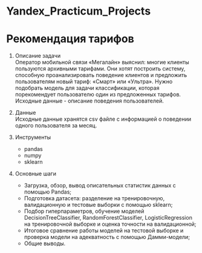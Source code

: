 # Yandex_Practicum_Projects
# Рекомендация тарифов

1. Описание задачи  
Оператор мобильной связи «Мегалайн» выяснил: многие клиенты пользуются архивными тарифами. Они хотят построить систему, способную проанализировать поведение клиентов и предложить пользователям новый тариф: «Смарт» или «Ультра».
Нужно подобрать модель для задачи классификации, которая порекомендует пользователю один из предложенных тарифов. Исходные данные - описание поведения пользователей.

2. Данные  
Исходные данные хранятся csv файле с информацией о поведении одного пользователя за месяц.

3. Инструменты  
   - pandas
   - numpy
   - sklearn
    
4. Основные шаги  
   - Загрузка, обзор, вывод описательных статистик данных с помощью Pandas;
   - Подготовка датасета: разделение на тренировочную, валидационную и тестовые выборки с помощью sklearn;
   - Подбор гиперпараметров, обучение моделей DecisionTreeClassifier, RandomForestClassifier, LogisticRegression на тренировочной выборке и оценка точности на валидационной; 
   - Итоговое сравнение работы моделей на тестовой выборке и проверка модели на адекватность с помощью Дамми-модели;
   - Общие выводы.
